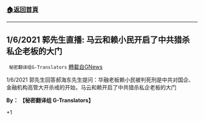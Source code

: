 ###  [:house:返回首頁](https://github.com/ourhimalayas/txt)
---

## 1/6/2021 郭先生直播: 马云和赖小民开启了中共猎杀私企老板的大门
` 秘密翻译组G-Translators` [轉載自GNews](https://gnews.org/zh-hans/747708/)

1/6/2021 郭先生回答郝海东先生提问：华融老板赖小民被判死刑是中共对国企、金融机构高管大开杀戒的开始，马云和赖开启了中共猎杀私企老板的大门



**By： 【秘密翻译组 G-Translators】**

+1
